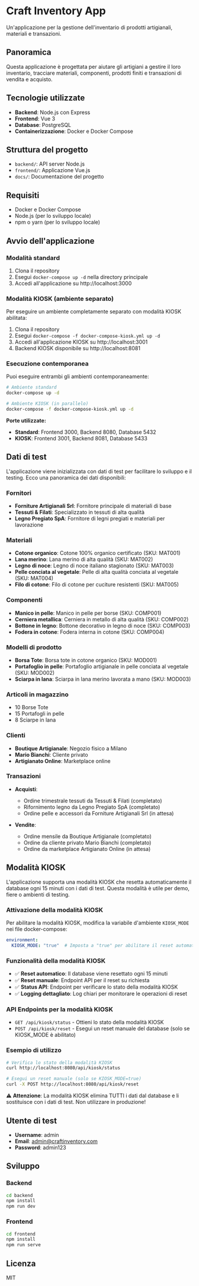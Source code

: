 # Craft Inventory App

Un'applicazione per la gestione dell'inventario di prodotti artigianali, materiali e transazioni.

## Panoramica

Questa applicazione è progettata per aiutare gli artigiani a gestire il loro inventario, tracciare materiali, componenti, prodotti finiti e transazioni di vendita e acquisto.

## Tecnologie utilizzate

- **Backend**: Node.js con Express
- **Frontend**: Vue 3
- **Database**: PostgreSQL
- **Containerizzazione**: Docker e Docker Compose

## Struttura del progetto

- `backend/`: API server Node.js
- `frontend/`: Applicazione Vue.js
- `docs/`: Documentazione del progetto

## Requisiti

- Docker e Docker Compose
- Node.js (per lo sviluppo locale)
- npm o yarn (per lo sviluppo locale)

## Avvio dell'applicazione

### Modalità standard
1. Clona il repository
2. Esegui `docker-compose up -d` nella directory principale
3. Accedi all'applicazione su http://localhost:3000

### Modalità KIOSK (ambiente separato)
Per eseguire un ambiente completamente separato con modalità KIOSK abilitata:

1. Clona il repository
2. Esegui `docker-compose -f docker-compose-kiosk.yml up -d`
3. Accedi all'applicazione KIOSK su http://localhost:3001
4. Backend KIOSK disponibile su http://localhost:8081

### Esecuzione contemporanea
Puoi eseguire entrambi gli ambienti contemporaneamente:

```bash
# Ambiente standard
docker-compose up -d

# Ambiente KIOSK (in parallelo)
docker-compose -f docker-compose-kiosk.yml up -d
```

**Porte utilizzate:**
- **Standard**: Frontend 3000, Backend 8080, Database 5432
- **KIOSK**: Frontend 3001, Backend 8081, Database 5433

## Dati di test

L'applicazione viene inizializzata con dati di test per facilitare lo sviluppo e il testing. Ecco una panoramica dei dati disponibili:

### Fornitori

- **Forniture Artigianali Srl**: Fornitore principale di materiali di base
- **Tessuti & Filati**: Specializzato in tessuti di alta qualità
- **Legno Pregiato SpA**: Fornitore di legni pregiati e materiali per lavorazione

### Materiali

- **Cotone organico**: Cotone 100% organico certificato (SKU: MAT001)
- **Lana merino**: Lana merino di alta qualità (SKU: MAT002)
- **Legno di noce**: Legno di noce italiano stagionato (SKU: MAT003)
- **Pelle conciata al vegetale**: Pelle di alta qualità conciata al vegetale (SKU: MAT004)
- **Filo di cotone**: Filo di cotone per cuciture resistenti (SKU: MAT005)

### Componenti

- **Manico in pelle**: Manico in pelle per borse (SKU: COMP001)
- **Cerniera metallica**: Cerniera in metallo di alta qualità (SKU: COMP002)
- **Bottone in legno**: Bottone decorativo in legno di noce (SKU: COMP003)
- **Fodera in cotone**: Fodera interna in cotone (SKU: COMP004)

### Modelli di prodotto

- **Borsa Tote**: Borsa tote in cotone organico (SKU: MOD001)
- **Portafoglio in pelle**: Portafoglio artigianale in pelle conciata al vegetale (SKU: MOD002)
- **Sciarpa in lana**: Sciarpa in lana merino lavorata a mano (SKU: MOD003)

### Articoli in magazzino

- 10 Borse Tote
- 15 Portafogli in pelle
- 8 Sciarpe in lana

### Clienti

- **Boutique Artigianale**: Negozio fisico a Milano
- **Mario Bianchi**: Cliente privato
- **Artigianato Online**: Marketplace online

### Transazioni

- **Acquisti**:
  - Ordine trimestrale tessuti da Tessuti & Filati (completato)
  - Rifornimento legno da Legno Pregiato SpA (completato)
  - Ordine pelle e accessori da Forniture Artigianali Srl (in attesa)

- **Vendite**:
  - Ordine mensile da Boutique Artigianale (completato)
  - Ordine da cliente privato Mario Bianchi (completato)
  - Ordine da marketplace Artigianato Online (in attesa)

## Modalità KIOSK

L'applicazione supporta una modalità KIOSK che resetta automaticamente il database ogni 15 minuti con i dati di test. Questa modalità è utile per demo, fiere o ambienti di testing.

### Attivazione della modalità KIOSK

Per abilitare la modalità KIOSK, modifica la variabile d'ambiente `KIOSK_MODE` nei file docker-compose:

```yaml
environment:
  KIOSK_MODE: "true"  # Imposta a "true" per abilitare il reset automatico ogni 15 minuti
```

### Funzionalità della modalità KIOSK

- ✅ **Reset automatico**: Il database viene resettato ogni 15 minuti
- ✅ **Reset manuale**: Endpoint API per il reset su richiesta
- ✅ **Status API**: Endpoint per verificare lo stato della modalità KIOSK
- ✅ **Logging dettagliato**: Log chiari per monitorare le operazioni di reset

### API Endpoints per la modalità KIOSK

- `GET /api/kiosk/status` - Ottieni lo stato della modalità KIOSK
- `POST /api/kiosk/reset` - Esegui un reset manuale del database (solo se KIOSK_MODE è abilitato)

### Esempio di utilizzo

```bash
# Verifica lo stato della modalità KIOSK
curl http://localhost:8080/api/kiosk/status

# Esegui un reset manuale (solo se KIOSK_MODE=true)
curl -X POST http://localhost:8080/api/kiosk/reset
```

⚠️ **Attenzione**: La modalità KIOSK elimina TUTTI i dati dal database e li sostituisce con i dati di test. Non utilizzare in produzione!

## Utente di test

- **Username**: admin
- **Email**: admin@craftinventory.com
- **Password**: admin123

## Sviluppo

### Backend

```bash
cd backend
npm install
npm run dev
```

### Frontend

```bash
cd frontend
npm install
npm run serve
```

## Licenza

MIT